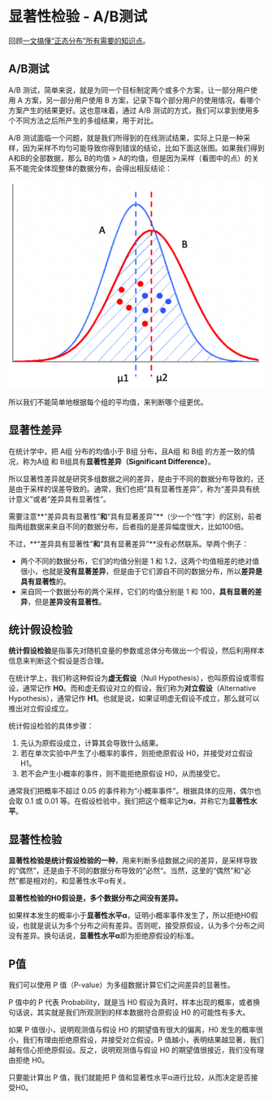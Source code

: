 # 显著性检验 - A/B测试

回顾[一文搞懂“正态分布”所有需要的知识点](https://zhuanlan.zhihu.com/p/128809461)。

## A/B测试

A/B 测试，简单来说，就是为同一个目标制定两个或多个方案，让一部分用户使用 A 方案，另一部分用户使用 B 方案，记录下每个部分用户的使用情况，看哪个方案产生的结果更好。这也意味着，通过 A/B 测试的方式，我们可以拿到使用多个不同方法之后所产生的多组结果，用于对比。

A/B 测试面临一个问题，就是我们所得到的在线测试结果，实际上只是一种采样，因为采样不均匀可能导致你得到错误的结论，比如下面这张图。如果我们得到A和B的全部数据，那么 B的均值 > A的均值，但是因为采样（看图中的点）的关系不能完全体现整体的数据分布，会得出相反结论：

![](significant-difference-1/ab-error-2.png)

所以我们不能简单地根据每个组的平均值，来判断哪个组更优。

## 显著性差异

在统计学中，把  A组 分布的均值小于 B组 分布，且A组 和 B组 的方差一致的情况，称为A组 和 B组具有**显著性差异（Significant Difference）**。

所以显著性差异就是研究多组数据之间的差异，是由于不同的数据分布导致的，还是由于采样的误差导致的。通常，我们也把“具有显著性差异”，称为“差异具有统计意义”或者“差异具有显著性”。

需要注意**“差异具有显著性”**和**“具有显著差异”**（少一个“性”字）的区别，前者指两组数据来来自不同的数据分布，后者指的是差异幅度很大，比如100倍。

不过，**“差异具有显著性”**和**“具有显著差异”**没有必然联系。举两个例子：

* 两个不同的数据分布，它们的均值分别是 1 和 1.2，这两个均值相差的绝对值很小，也就是**没有显著差异**，但是由于它们源自不同的数据分布，所以**差异是具有显著性**的。
* 来自同一个数据分布的两个采样，它们的均值分别是 1 和 100，**具有显著的差异**，但是**差异没有显著性**。

## 统计假设检验

**统计假设检验**是指事先对随机变量的参数或总体分布做出一个假设，然后利用样本信息来判断这个假设是否合理。

在统计学上，我们称这种假设为**虚无假设**（Null Hypothesis），也叫原假设或零假设，通常记作 **H0**。而和虚无假设对立的假设，我们称为**对立假设**（Alternative Hypothesis），通常记作 **H1**。也就是说，如果证明虚无假设不成立，那么就可以推出对立假设成立。

统计假设检验的具体步骤：

1. 先认为原假设成立，计算其会导致什么结果。
2. 若在单次实验中产生了小概率的事件，则拒绝原假设 H0，并接受对立假设 H1。
3. 若不会产生小概率的事件，则不能拒绝原假设 H0，从而接受它。

通常我们把概率不超过 0.05 的事件称为“小概率事件”。根据具体的应用，偶尔也会取 0.1 或 0.01 等。在假设检验中，我们把这个概率记为**α**，并称它为**显著性水平**。

## 显著性检验

**显著性检验是统计假设检验的一种**，用来判断多组数据之间的差异，是采样导致的“偶然”，还是由于不同的数据分布导致的“必然“。当然，这里的“偶然”和“必然”都是相对的，和显著性水平α有关。

**显著性检验的H0假设是，多个数据分布之间没有差异。**

如果样本发生的概率小于**显著性水平α**，证明小概率事件发生了，所以拒绝H0假设，也就是说认为多个分布之间有差异。否则呢，接受原假设，认为多个分布之间没有差异。换句话说，**显著性水平α**即为拒绝原假设的标准。

## P值

我们可以使用 P 值（P-value）为多组数据计算它们之间差异的显著性。

P 值中的 P 代表 Probability，就是当 H0 假设为真时，样本出现的概率，或者换句话说，其实就是我们所观测到的样本数据符合原假设 H0 的可能性有多大。

如果 P 值很小，说明观测值与假设 H0 的期望值有很大的偏离，H0 发生的概率很小，我们有理由拒绝原假设，并接受对立假设。P 值越小，表明结果越显著，我们越有信心拒绝原假设。反之，说明观测值与假设 H0 的期望值很接近，我们没有理由拒绝 H0。

只要能计算出 P 值，我们就能把 P 值和显著性水平α进行比较，从而决定是否接受H0。

